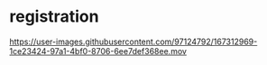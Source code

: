 # registration

https://user-images.githubusercontent.com/97124792/167312969-1ce23424-97a1-4bf0-8706-6ee7def368ee.mov

